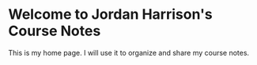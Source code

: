 # Welcome to Jordan Harrison's Course Notes

This is my home page. I will use it to organize and share my course notes.